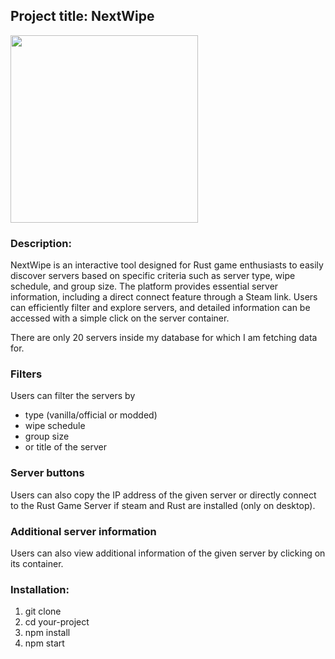 ## Project title: NextWipe

<img src="https://photos.app.goo.gl/EKZ8smWqXUhwxW6H8" width="300px" height="auto">

### Description:
NextWipe is an interactive tool designed for Rust game enthusiasts to easily discover servers based on specific criteria such as server type, wipe schedule, and group size. The platform provides essential server information, including a direct connect feature through a Steam link. Users can efficiently filter and explore servers, and detailed information can be accessed with a simple click on the server container.

There are only 20 servers inside my database for which I am fetching data for.

### Filters
Users can filter the servers by 
- type (vanilla/official or modded)
- wipe schedule
- group size
- or title of the server

### Server buttons
Users can also copy the IP address of the given server or directly connect to the Rust Game Server if steam and Rust are installed (only on desktop).

### Additional server information
Users can also view additional information of the given server by clicking on its container.

### Installation:
1. git clone
2. cd your-project
3. npm install
4. npm start

